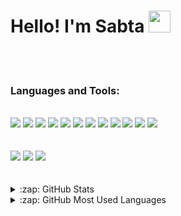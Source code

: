 <h1>Hello! I'm Sabta <img src="https://raw.githubusercontent.com/MartinHeinz/MartinHeinz/master/wave.gif" width="35px" height="35px"/></h1>
  <br />
  <br /> 
 <!-- <h6>Contact me, will be nice!</h6>
    <a href="https://www.linkedin.com/in/sabta-alencar/">
 <!--versao black <img align="left" alt="LinkedIn" width="22px" src="https://cdn.jsdelivr.net/npm/simple-icons@v3/icons/linkedin.svg" />         
     <img src="https://cdn.jsdelivr.net/gh/devicons/devicon/icons/linkedin/linkedin-original.svg" width="30px" alt="logo" />
</a>
  <br />
  <br />--> 
  <h3>Languages and Tools:</h3>
  <div align="left">
<br />
  <img src="https://img.shields.io/badge/JavaScript-560bad?style=for-the-badge&logo=javascript&logoColor=white" />
 <img src="https://img.shields.io/badge/Node%20js-560bad?style=for-the-badge&logo=nodedotjs&logoColor=white" /> 
  <img src="https://img.shields.io/badge/Express%20js-560bad?style=for-the-badge&logo=express&logoColor=white"/>
  <img src="https://img.shields.io/badge/MongoDB-560bad?style=for-the-badge&logo=mongodb&logoColor=white" />
  <img src="https://img.shields.io/badge/npm-560bad?style=for-the-badge&logo=npm&logoColor=white"/>
  <img src="https://img.shields.io/badge/React-560bad?style=for-the-badge&logo=react&logoColor=white" />
  <img src="https://img.shields.io/badge/GIT-560bad?style=for-the-badge&logo=git&logoColor=white" />
  <img src="https://img.shields.io/badge/VSCode-560bad?style=for-the-badge&logo=visual%20studio%20code&logoColor=white" />
  <img src="https://img.shields.io/badge/styled--components-560bad?style=for-the-badge&logo=styled-components&logoColor=white" />
  <img src="https://img.shields.io/badge/CSS3-560bad?style=for-the-badge&logo=css3&logoColor=white" />
  <img src="https://img.shields.io/badge/Figma-560bad?style=for-the-badge&logo=figma&logoColor=white" />
  <img src="https://img.shields.io/badge/Linux-560bad?style=for-the-badge&logo=linux&logoColor=white" />
<br />
  <br />
  <br />
   <img src="https://img.shields.io/badge/Trello-560bad?style=for-the-badge&logo=trello&logoColor=white" />
  <img src="https://img.shields.io/badge/Slack-560bad?style=for-the-badge&logo=slack&logoColor=white" />
  <img src="https://img.shields.io/badge/Discord-560bad?style=for-the-badge&logo=discord&logoColor=white" />
  <br />
  <br />
  <br />
<details>
  <summary>:zap: GitHub Stats</summary>
 <img align="left" alt="Sabta's GitHub Stats" src="https://github-readme-stats.vercel.app/api?username=sabtamendes&count_private=true&show_icons=true"/>
    </details>
    <details>
  <summary>:zap: GitHub Most Used Languages</summary>
 <img align="left" alt="Sabta's GitHub Top Languages" src ="https://github-readme-stats.vercel.app/api/top-langs/?username=sabtamendes&&langs_count=6" />
    </details>
